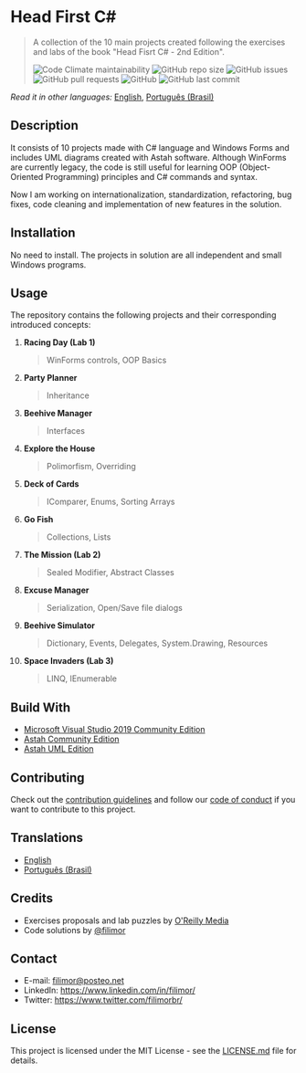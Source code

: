 # Head First C#

> A collection of the 10 main projects created following the exercises and labs of the book "Head Fisrt C# - 2nd Edition".
>
> ![Code Climate maintainability](https://img.shields.io/codeclimate/maintainability/filimor/head-first-csharp)
> ![GitHub repo size](https://img.shields.io/github/repo-size/filimor/head-first-csharp)
> ![GitHub issues](https://img.shields.io/github/issues-raw/filimor/head-first-csharp)
> ![GitHub pull requests](https://img.shields.io/github/issues-pr-raw/filimor/head-first-csharp)
> ![GitHub](https://img.shields.io/github/license/filimor/head-first-csharp)
> ![GitHub last commit](https://img.shields.io/github/last-commit/filimor/head-first-csharp)

*Read it in other languages:* [English](https://github.com/filimor/head-first-csharp/blob/master/README.md), [Português (Brasil)](https://github.com/filimor/head-first-csharp/blob/master/README.pt-br.md)

## Description

It consists of 10 projects made with C# language and Windows Forms and includes UML diagrams created with Astah software. Although WinForms are currently legacy, the code is still useful for learning OOP (Object-Oriented Programming) principles and C# commands and syntax.

Now I am working on internationalization, standardization, refactoring, bug fixes, code cleaning and implementation of new features in the solution.

## Installation

No need to install. The projects in solution are all independent and small Windows programs.

## Usage

The repository contains the following projects and their corresponding introduced concepts:

1. **Racing Day (Lab 1)**
   > WinForms controls, OOP Basics
2. **Party Planner**
   > Inheritance
3. **Beehive Manager**
   > Interfaces
4. **Explore the House**
   > Polimorfism, Overriding
5. **Deck of Cards**
   > IComparer, Enums, Sorting Arrays
6. **Go Fish**
   > Collections, Lists
7. **The Mission (Lab 2)**
   > Sealed Modifier, Abstract Classes
8. **Excuse Manager**
   > Serialization, Open/Save file dialogs
9. **Beehive Simulator**
   > Dictionary, Events, Delegates, System.Drawing, Resources
10. **Space Invaders (Lab 3)**
    > LINQ, IEnumerable

## Build With

- [Microsoft Visual Studio 2019 Community Edition](https://visualstudio.microsoft.com/vs/community/)
- [Astah Community Edition](https://astah.net/)
- [Astah UML Edition](https://astah.net/)

## Contributing

Check out the [contribution guidelines](https://github.com/filimor/head-first-csharp/blob/master/CONTRIBUTING.md) and follow our [code of conduct](https://github.com/filimor/head-first-csharp/blob/master/CODE_OF_CONDUCT.md) if you want to contribute to this project.

## Translations

* [English](https://github.com/filimor/head-first-csharp/blob/master/README.md)
* [Português (Brasil)](https://github.com/filimor/head-first-csharp/blob/master/README.pt-br.md)

## Credits

- Exercises proposals and lab puzzles by [O'Reilly Media](https://github.com/head-first-csharp)
- Code solutions by [@filimor](https://github.com/filimor/)

## Contact

- E-mail: filimor@posteo.net
- LinkedIn: https://www.linkedin.com/in/filimor/
- Twitter: https://www.twitter.com/filimorbr/

## License

This project is licensed under the MIT License - see the [LICENSE.md](https://github.com/filimor/head-first-csharp/blob/master/LICENSE "MIT") file for details.
